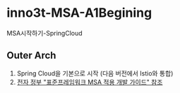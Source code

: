 # inno3t-MSA-A1Begining
MSA시작하기-SpringCloud

## Outer Arch
1. Spring Cloud을 기본으로 시작 (다음 버전에서 Istio와 통합)
2. [전자 정부 "표준프레임워크 MSA 적용 개발 가이드" 참조](https://www.egovframe.go.kr/home/ntt/nttRead.do?menuNo=76&bbsId=171&nttId=1809)
